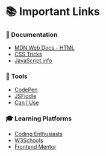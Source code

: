 # 📚 Important Links

### 📖 Documentation
- [MDN Web Docs - HTML]()
- [CSS Tricks]()
- [JavaScript.info]()

### 🔧 Tools
- [CodePen]()
- [JSFiddle]()
- [Can I Use]()

### 🎓 Learning Platforms
- [Coding Enthusiasts]([https://www.freecodecamp.org/](https://chat.whatsapp.com/F7MAST874qH2TzkAZjYjSk))
- [W3Schools]()
- [Frontend Mentor]()


